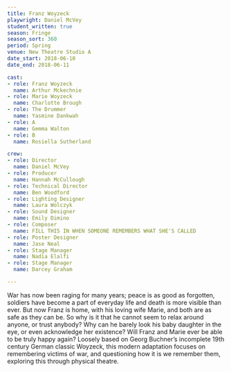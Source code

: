```yaml
---
title: Franz Woyzeck
playwright: Daniel McVey
student_written: true
season: Fringe
season_sort: 360
period: Spring
venue: New Theatre Studio A
date_start: 2018-06-10
date_end: 2018-06-11

cast:
- role: Franz Woyzeck
  name: Arthur Mckechnie
- role: Marie Woyzeck
  name: Charlotte Brough
- role: The Drummer
  name: Yasmine Dankwah
- role: A
  name: Gemma Walton
- role: B
  name: Rosiella Sutherland

crew:
- role: Director
  name: Daniel McVey
- role: Producer
  name: Hannah McCullough
- role: Technical Director
  name: Ben Woodford
- role: Lighting Designer
  name: Laura Wolczyk
- role: Sound Designer
  name: Emily Dimino
- role: Composer
  name: FILL THIS IN WHEN SOMEONE REMEMBERS WHAT SHE'S CALLED
- role: Poster Designer
  name: Jase Neal
- role: Stage Manager
  name: Nadia Elalfi
- role: Stage Manager
  name: Darcey Graham

---
```


War has now been raging for many years; peace is as good as forgotten, soldiers have become a part of everyday life and death is more visible than ever. But now Franz is home, with his loving wife Marie, and both are as safe as they can be. So why is it that he cannot seem to relax around anyone, or trust anybody? Why can he barely look his baby daughter in the eye, or even acknowledge her existence? Will Franz and Marie ever be able to be truly happy again? Loosely based on Georg Buchner’s incomplete 19th century German classic Woyzeck, this modern adaptation focuses on remembering victims of war, and questioning how it is we remember them, exploring this through physical theatre.
